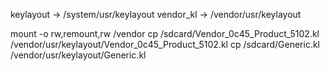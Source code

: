 
keylayout -> /system/usr/keylayout
vendor_kl -> /vendor/usr/keylayout


mount -o rw,remount,rw /vendor
cp /sdcard/Vendor_0c45_Product_5102.kl /vendor/usr/keylayout/Vendor_0c45_Product_5102.kl
cp /sdcard/Generic.kl /vendor/usr/keylayout/Generic.kl
